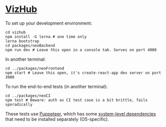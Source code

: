 # [VizHub](https://vizhub.com)

To set up your development environment:

```
cd vizhub
npm install -G lerna # one time only
lerna bootstrap
cd packages/neoBackend
npm run dev # Leave this open in a console tab. Serves on port 4000
```
In another terminal:

```
cd ../packages/neoFrontend
npm start # Leave this open, it's create-react-app dev server on port 3000
```

To run the end-to-end tests (in another terminal):

```
cd ../packages/neoCI
npm test # Beware: auth as CI test case is a bit brittle, fails sporadically
```

These tests use [Puppeteer](https://github.com/puppeteer/puppeteer), which has some [system-level dependencies](https://github.com/puppeteer/puppeteer/blob/master/docs/troubleshooting.md#chrome-headless-doesnt-launch-on-unix) that need to be installed separately (OS-specific).
